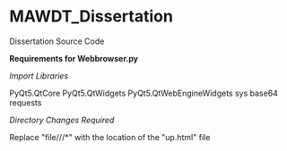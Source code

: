 # MAWDT_Dissertation

Dissertation Source Code

**Requirements for Webbrowser.py**

_Import Libraries_

PyQt5.QtCore
PyQt5.QtWidgets
PyQt5.QtWebEngineWidgets
sys
base64
requests


_Directory Changes Required_

Replace "file///*" with the location of the "up.html" file 
